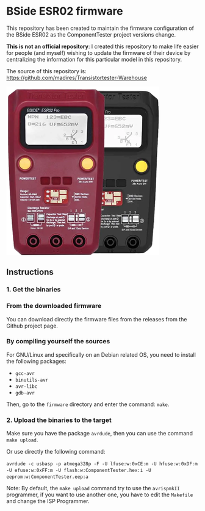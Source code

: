 # BSide ESR02 firmware

This repository has been created to maintain the firmware configuration of the BSide ESR02 as the ComponentTester project versions change.

**This is not an official repository**: I created this repository to make life easier for people (and myself) wishing to update the firmware
of their device by centralizing the information for this particular model in this repository.

The source of this repository is: https://github.com/madires/Transistortester-Warehouse

![BSide ESR02 picture](bside_esr02.png)

## Instructions

### 1. Get the binaries

### From the downloaded firmware

You can download directly the firmware files from the releases from the Github project page.

### By compiling yourself the sources

For GNU/Linux and specifically on an Debian related OS, you need to install the following packages:

- `gcc-avr`
- `binutils-avr`
- `avr-libc`
- `gdb-avr`

Then, go to the `firmware` directory and enter the command: `make`.

### 2. Upload the binaries to the target

Make sure you have the package `avrdude`, then you can use the command `make upload`.

Or use directly the following command:

`avrdude -c usbasp -p atmega328p -F -U lfuse:w:0xCE:m -U hfuse:w:0xDF:m -U efuse:w:0xFF:m -U flash:w:ComponentTester.hex:i -U eeprom:w:ComponentTester.eep:a`

Note: By default, the `make upload` command try to use the `avrispmkII` programmer, if you want to use another one,
you have to edit the `Makefile` and change the ISP Programmer.
